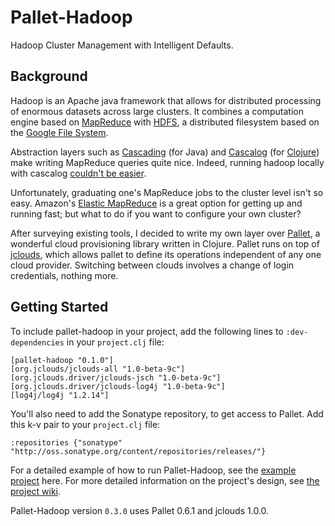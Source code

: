 # Pallet-Hadoop #

Hadoop Cluster Management with Intelligent Defaults.

## Background ##

Hadoop is an Apache java framework that allows for distributed processing of enormous datasets across large clusters. It combines a computation engine based on [MapReduce](http://en.wikipedia.org/wiki/MapReduce) with [HDFS](http://hadoop.apache.org/hdfs/docs/current/hdfs_design.html), a distributed filesystem based on the [Google File System](http://en.wikipedia.org/wiki/Google_File_System).

Abstraction layers such as [Cascading](https://github.com/cwensel/cascading) (for Java) and [Cascalog](https://github.com/nathanmarz/cascalog) (for [Clojure](http://clojure.org/)) make writing MapReduce queries quite nice. Indeed, running hadoop locally with cascalog [couldn't be easier](http://nathanmarz.com/blog/introducing-cascalog-a-clojure-based-query-language-for-hado.html).

Unfortunately, graduating one's MapReduce jobs to the cluster level isn't so easy. Amazon's [Elastic MapReduce](http://aws.amazon.com/elasticmapreduce/) is a great option for getting up and running fast; but what to do if you want to configure your own cluster?

After surveying existing tools, I decided to write my own layer over [Pallet](https://github.com/pallet/pallet), a wonderful cloud provisioning library written in Clojure. Pallet runs on top of [jclouds](https://github.com/jclouds/jclouds), which allows pallet to define its operations independent of any one cloud provider. Switching between clouds involves a change of login credentials, nothing more.

## Getting Started ##

To include pallet-hadoop in your project, add the following lines to `:dev-dependencies` in your `project.clj` file:

    [pallet-hadoop "0.1.0"]
    [org.jclouds/jclouds-all "1.0-beta-9c"]
    [org.jclouds.driver/jclouds-jsch "1.0-beta-9c"]
    [org.jclouds.driver/jclouds-log4j "1.0-beta-9c"]
    [log4j/log4j "1.2.14"]

You'll also need to add the Sonatype repository, to get access to Pallet. Add this k-v pair to your `project.clj` file:

    :repositories {"sonatype" "http://oss.sonatype.org/content/repositories/releases/"}

For a detailed example of how to run Pallet-Hadoop, see the [example project](https://github.com/pallet/pallet-hadoop-example) here. For more detailed information on the project's design, see [the project wiki](https://github.com/pallet/pallet-hadoop).

Pallet-Hadoop version `0.3.0` uses Pallet 0.6.1 and jclouds 1.0.0.
